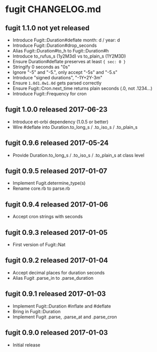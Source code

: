 
# fugit CHANGELOG.md


## fugit 1.1.0  not yet released

* Introduce Fugit::Duration#deflate month: d / year: d
* Introduce Fugit::Duration#drop_seconds
* Alias Fugit::Duration#to_h to Fugit::Duration#h
* Introduce to_rufus_s (1y2M3d) vs to_plain_s (1Y2M3D)
* Ensure Duration#deflate preserves at least `{ sec: 0 }`
* Stringify 0 seconds as "0s"
* Ignore "-5" and "-5.", only accept "-5s" and "-5.s"
* Introduce "signed durations", "-1Y+2Y-3m"
* Ensure `1.0d1.0w1.0d` gets parsed correctly
* Ensure Fugit::Cron.next_time returns plain seconds (.0, not .1234...)
* Introduce Fugit::Frequency for cron


## fugit 1.0.0  released 2017-06-23

* Introduce et-orbi dependency (1.0.5 or better)
* Wire #deflate into Duration.to_long_s / .to_iso_s / .to_plain_s


## fugit 0.9.6  released 2017-05-24

* Provide Duration.to_long_s / .to_iso_s / .to_plain_s at class level


## fugit 0.9.5  released 2017-01-07

* Implement Fugit.determine_type(s)
* Rename core.rb to parse.rb


## fugit 0.9.4  released 2017-01-06

* Accept cron strings with seconds


## fugit 0.9.3  released 2017-01-05

* First version of Fugit::Nat


## fugit 0.9.2  released 2017-01-04

* Accept decimal places for duration seconds
* Alias Fugit .parse_in to .parse_duration


## fugit 0.9.1  released 2017-01-03

* Implement Fugit::Duration #inflate and #deflate
* Bring in Fugit::Duration
* Implement Fugit .parse, .parse_at and .parse_cron


## fugit 0.9.0  released 2017-01-03

* Initial release

